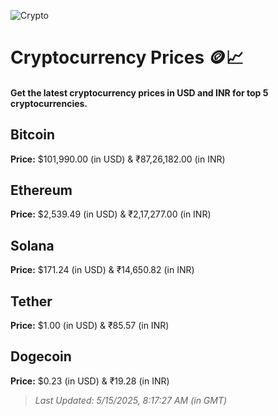 
![Crypto](https://www.techguide.com.au/wp-content/uploads/2020/11/crypto3.jpeg)

# Cryptocurrency Prices 🪙📈

#### Get the latest cryptocurrency prices in USD and INR for top 5 cryptocurrencies.

## Bitcoin

**Price:** $101,990.00 (in USD) & ₹87,26,182.00 (in INR)

## Ethereum

**Price:** $2,539.49 (in USD) & ₹2,17,277.00 (in INR)

## Solana

**Price:** $171.24 (in USD) & ₹14,650.82 (in INR)

## Tether

**Price:** $1.00 (in USD) & ₹85.57 (in INR)

## Dogecoin

**Price:** $0.23 (in USD) & ₹19.28 (in INR)

> _Last Updated: 5/15/2025, 8:17:27 AM (in GMT)_
